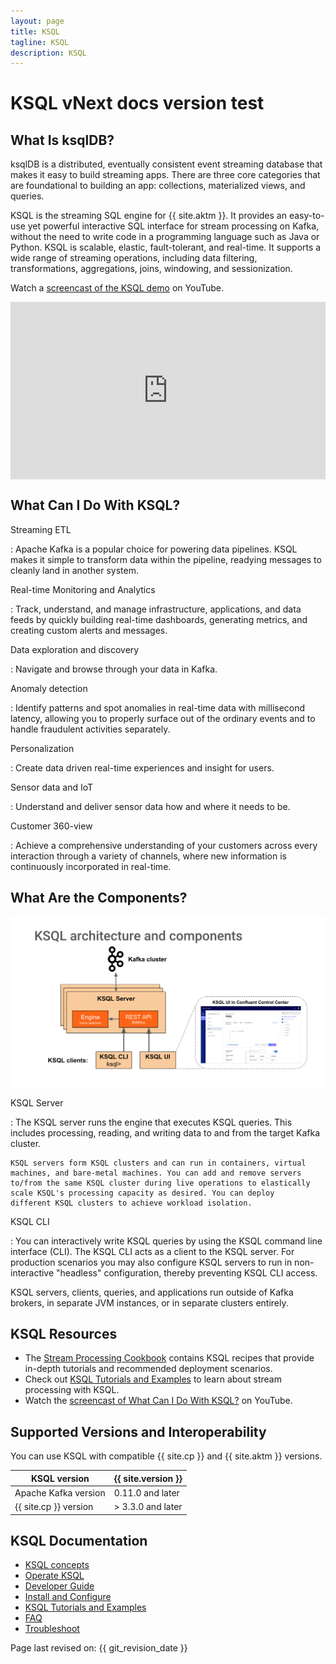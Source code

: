 ```yaml
---
layout: page
title: KSQL
tagline: KSQL
description: KSQL
---
```


KSQL vNext docs version test
============================

What Is ksqlDB?
---------------

ksqlDB is a distributed, eventually consistent event streaming database that
makes it easy to build streaming apps. There are three core categories that
are foundational to building an app: collections, materialized views, and
queries.

KSQL is the streaming SQL engine for {{ site.aktm }}. It provides an
easy-to-use yet powerful interactive SQL interface for stream processing
on Kafka, without the need to write code in a programming language such
as Java or Python. KSQL is scalable, elastic, fault-tolerant, and
real-time. It supports a wide range of streaming operations, including
data filtering, transformations, aggregations, joins, windowing, and
sessionization.

Watch a [screencast of the KSQL demo](https://www.youtube.com/embed/illEpCOcCVg)
on YouTube.

<div style="position: relative; padding-bottom: 56.25%; height: 0; overflow: hidden; max-width: 100%; height: auto;">
    <iframe src="https://www.youtube.com/embed/illEpCOcCVg" frameborder="0" allowfullscreen style="position: absolute; top: 0; left: 0; width: 100%; height: 100%;"></iframe>
</div>

What Can I Do With KSQL?
------------------------

Streaming ETL

:   Apache Kafka is a popular choice for powering data pipelines. KSQL
    makes it simple to transform data within the pipeline, readying
    messages to cleanly land in another system.

Real-time Monitoring and Analytics

:   Track, understand, and manage infrastructure, applications, and data
    feeds by quickly building real-time dashboards, generating metrics,
    and creating custom alerts and messages.

Data exploration and discovery

:   Navigate and browse through your data in Kafka.

Anomaly detection

:   Identify patterns and spot anomalies in real-time data with
    millisecond latency, allowing you to properly surface out of the
    ordinary events and to handle fraudulent activities separately.

Personalization

:   Create data driven real-time experiences and insight for users.

Sensor data and IoT

:   Understand and deliver sensor data how and where it needs to be.

Customer 360-view

:   Achieve a comprehensive understanding of your customers across every
    interaction through a variety of channels, where new information is
    continuously incorporated in real-time.

What Are the Components?
------------------------

![](img/ksql-architecture-and-components.png)

KSQL Server

:   The KSQL server runs the engine that executes KSQL queries. This
    includes processing, reading, and writing data to and from the
    target Kafka cluster.

    KSQL servers form KSQL clusters and can run in containers, virtual
    machines, and bare-metal machines. You can add and remove servers
    to/from the same KSQL cluster during live operations to elastically
    scale KSQL's processing capacity as desired. You can deploy
    different KSQL clusters to achieve workload isolation.

KSQL CLI

:   You can interactively write KSQL queries by using the KSQL command
    line interface (CLI). The KSQL CLI acts as a client to the KSQL
    server. For production scenarios you may also configure KSQL servers
    to run in non-interactive "headless" configuration, thereby
    preventing KSQL CLI access.

KSQL servers, clients, queries, and applications run outside of Kafka
brokers, in separate JVM instances, or in separate clusters entirely.

KSQL Resources
--------------

-   The [Stream Processing
    Cookbook](https://www.confluent.io/product/ksql/stream-processing-cookbook)
    contains KSQL recipes that provide in-depth tutorials and
    recommended deployment scenarios.
-   Check out [KSQL Tutorials and Examples](tutorials/index.md) to learn about stream
    processing with KSQL.
-   Watch the [screencast of What Can I Do With
    KSQL?](https://www.youtube.com/embed/euz0isNG1SQ) on YouTube.

Supported Versions and Interoperability
---------------------------------------

You can use KSQL with compatible {{ site.cp }} and {{ site.aktm }}
versions.

| KSQL version          | {{ site.version }} |
|-----------------------|--------------------|
| Apache Kafka version  | 0.11.0 and later   |
| {{ site.cp }} version | > 3.3.0 and later  |

KSQL Documentation
------------------

- [KSQL concepts](concepts/index.md)
- [Operate KSQL](operations.md)
- [Developer Guide](developer-guide/index.md)
- [Install and Configure](installation/index.md)
- [KSQL Tutorials and Examples](tutorials/index.md)
- [FAQ](faq.md)
- [Troubleshoot](troubleshoot-ksql.md)

Page last revised on: {{ git_revision_date }}